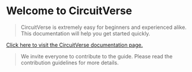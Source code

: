 # Welcome to CircuitVerse

> CircuitVerse is extremely easy for beginners and experienced alike. This documentation will help you get started quickly.

[Click here to visit the CircuitVerse documentation page.](https://docs.circuitverse.org "Home-CircuitVerse Docs")

> We invite everyone to contribute to the guide. Please read the contribution guidelines for more details.
